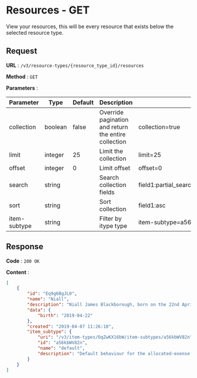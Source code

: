 # Resources - GET

View your resources, this will be every resource that exists below the selected resource type.

## Request

**URL** : `/v3/resource-types/{resource_type_id}/resources`

**Method** : `GET`

**Parameters** :

Parameter | Type | Default | Description | Example
---|---|---|---|---
collection | boolean | false | Override pagination and return the entire collection | collection=true
limit | integer | 25 | Limit the collection | limit=25
offset | integer | 0 | Limit offset | offset=0
search | string | | Search collection fields | field1:partial_search_term\|field2:partial_search_term
sort | string | | Sort collection | field1:asc|field2:desc
item-subtype | string | | Filter by itype type | item-subtype=a56kbWV82n


## Response

**Code** : `200 OK`

**Content** : 
```json
[
    {
        "id": "Eq9g6BgJL0",
        "name": "Niall",
        "description": "Niall James Blackborough, born on the 22nd April 2019 at 17:46, these are all the expenses we have recorded for him.",
        "data": {
            "birth": "2019-04-22"
        },
        "created": "2019-04-07 11:26:10",
        "item_subtype": {
            "uri": "/v3/item-types/OqZwKX16bW/item-subtypes/a56kbWV82n",
            "id": "a56kbWV82n",
            "name": "default",
            "description": "Default behaviour for the allocated-exense type"
        }
    }
]
```
